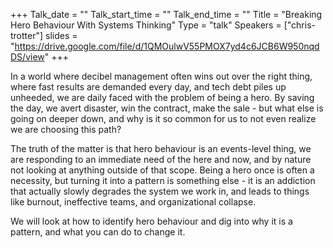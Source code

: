 +++
Talk_date = ""
Talk_start_time = ""
Talk_end_time = ""
Title = "Breaking Hero Behaviour With Systems Thinking"
Type = "talk"
Speakers = ["chris-trotter"]
slides = "https://drive.google.com/file/d/1QMOulwV55PMOX7yd4c6JCB6W950nqdDS/view"
+++

In a world where decibel management often wins out over the right thing, where fast results are demanded every day, and tech debt piles up unheeded, we are daily faced with the problem of being a hero. By saving the day, we avert disaster, win the contract, make the sale - but what else is going on deeper down, and why is it so common for us to not even realize we are choosing this path?

The truth of the matter is that hero behaviour is an events-level thing, we are responding to an immediate need of the here and now, and by nature not looking at anything outside of that scope. Being a hero once is often a necessity, but turning it into a pattern is something else - it is an addiction that actually slowly degrades the system we work in, and leads to things like burnout, ineffective teams, and organizational collapse.

We will look at how to identify hero behaviour and dig into why it is a pattern, and what you can do to change it.
